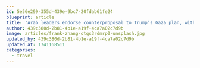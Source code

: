 ```yaml
---
id: 5e56e299-355d-439e-9bc7-20fdab61fe24
blueprint: article
title: 'Arab leaders endorse counterproposal to Trump’s Gaza plan, with ceasefire uncertain'
author: 439c380d-2b81-4b1e-a19f-4ca7a02c7d9b
image: articles/frank-zhang-otqs3rdmrp0-unsplash.jpg
updated_by: 439c380d-2b81-4b1e-a19f-4ca7a02c7d9b
updated_at: 1741168511
categories:
  - travel
---
```

